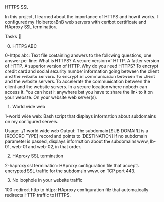 HTTPS SSL

In this project, I learned about the importance of HTTPS and how it works. I configured my HolbertonBnB web servers with certbot certificate and HAproxy SSL termination.

Tasks 📃

0. HTTPS ABC

0-https abc: Text file containing answers to the following questions, one answer per line:
What is HTTPS?
A secure version of HTTP.
A faster version of HTTP.
A superior version of HTTP.
Why do you need HTTPS?
To encrypt credit card and social security number information going between the client and the website servers.
To encrypt all communication between the client and the website servers.
To accelerate the communication between the client and the website servers.
In a secure location where nobody can access it.
You can host it anywhere but you have to share the link to it on your website.
On your website web server(s).

1. World wide web

1-world wide web: Bash script that displays information about subdomains on my configured servers.

Usage: ./1-world wide web <domain> <subdomain>
Output: The subdomain [SUB DOMAIN] is a [RECORD TYPE] record and points to [DESTINATION]
If no subdomain parameter is passed, displays information about the subdomains www, lb-01, web-01 and web-02, in that order.

2. HAproxy SSL termination

2-haproxy ssl termination: HAproxy configuration file that accepts encrypted SSL traffic for the subdomain www. on TCP port 443.

3. No loophole in your website traffic

100-redirect http to https: HAproxy configuration file that automatically redirects HTTP traffic to HTTPS.
